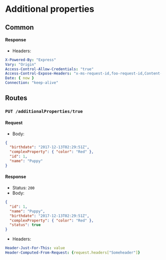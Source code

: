 # Additional properties

## Common

#### Response

- Headers:

```yaml
X-Powered-By: "Express"
Vary: "Origin"
Access-Control-Allow-Credentials: "true"
Access-Control-Expose-Headers: "x-ms-request-id,foo-request-id,Content-Type,value,Location,Azure-AsyncOperation,Retry-After"
Date: { now }
Connection: "keep-alive"
```

## Routes

### `PUT /additionalProperties/true`

#### Request

- Body:

```json
{
  "birthdate": "2017-12-13T02:29:51Z",
  "complexProperty": { "color": "Red" },
  "id": 1,
  "name": "Puppy"
}
```

#### Response

- Status: `200`
- Body:

```json
{
  "id": 1,
  "name": "Puppy",
  "birthdate": "2017-12-13T02:29:51Z",
  "complexProperty": { "color": "Red" },
  "status": true
}
```

- Headers:

```yaml
Header-Just-For-This: value
Header-Computed-From-Request: {request.headers["Someheader"]}
```

